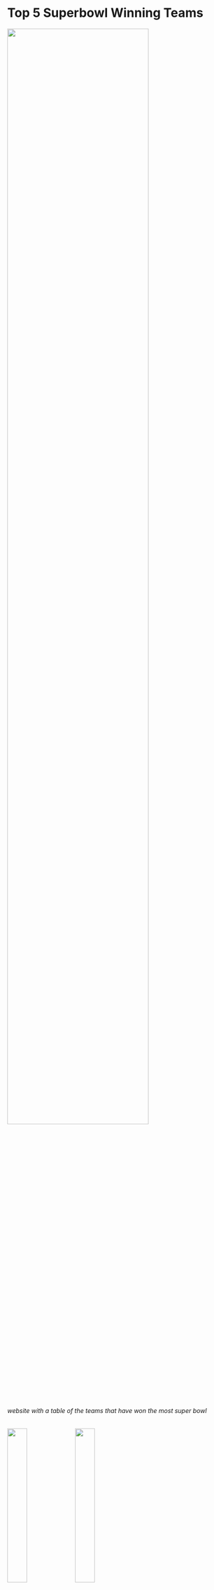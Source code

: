 <h1 sytle="text-align=center;"> Top 5 Superbowl Winning Teams</h1>
<div sytle="max-width:960px;
    max-height: 100vh;
    width: 100%;
    height: 100%;
    background-color:#eee;
    padding: 1.8em;   
">
<img 
    src="https://i.postimg.cc/ryH7BVwb/undraw-game-day-ucx9.png"
    width="80%"   
>
<h6 sytle="text-align: center;">website with a table of the teams that have won the most super bowl
</h6>
<div sytle="display: inline-block;">
<img 
    src="https://i.postimg.cc/yYwKxDb0/html.png"
    width="30%"   
>
<img 
    src="https://i.postimg.cc/WbgPC258/css.jpg"
    width="30%"   
>
</div>
</div>
